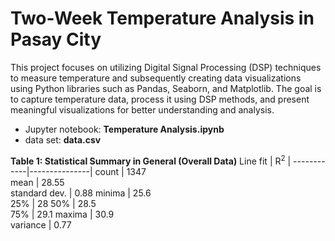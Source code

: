 # Two-Week Temperature Analysis in Pasay City
This project focuses on utilizing Digital Signal Processing (DSP) techniques to measure temperature and subsequently creating data visualizations using Python libraries such as Pandas, Seaborn, and Matplotlib. The goal is to capture temperature data, process it using DSP methods, and present meaningful visualizations for better understanding and analysis.
- Jupyter notebook: **Temperature Analysis.ipynb**
- data set: **data.csv**

**Table 1: Statistical Summary in General (Overall Data)**
Line fit    | R<sup>2</sup> | 
------------|---------------|
count          | 1347     
mean           | 28.55     
standard dev.  | 0.88
minima         | 25.6  
25%            | 28
50%            | 28.5   
75%            | 29.1
maxima         | 30.9   
variance       | 0.77  
